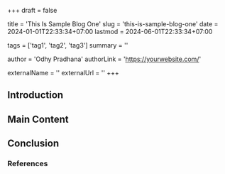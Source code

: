 +++
draft = false

title = 'This Is Sample Blog One'
slug = 'this-is-sample-blog-one'
date = 2024-01-01T22:33:34+07:00
lastmod = 2024-06-01T22:33:34+07:00

tags = ['tag1', 'tag2', 'tag3']
summary = ''

author = 'Odhy Pradhana'
authorLink = 'https://yourwebsite.com/'

externalName = ''
externalUrl = ''
+++

## Introduction

<!-- Write the introduction here -->

## Main Content

<!-- Write the main content here -->

## Conclusion

<!-- Write the conclusion here -->

### References

<!-- List any references or further readings here -->
